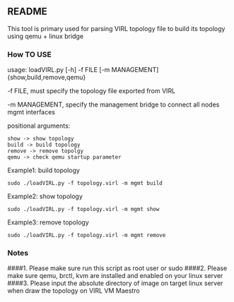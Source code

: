 ## README
This tool is primary used for parsing VIRL topology file to build its topology using qemu + linux bridge

### How TO USE

usage: loadVIRL.py [-h] -f FILE [-m MANAGEMENT] {show,build,remove,qemu}

-f FILE, must specify the topology file exported from VIRL


-m MANAGEMENT, specify the management bridge to connect all nodes mgmt interfaces


positional arguments: 

	show -> show topology	
	build -> build topology
	remove -> remove topolgy
	qemu -> check qemu startup parameter

Example1: build topology


 	sudo ./loadVIRL.py -f topology.virl -m mgmt build

Example2: show topology


 	sudo ./loadVIRL.py -f topology.virl -m mgmt show

Example3: remove topology


 	sudo ./loadVIRL.py -f topology.virl -m mgmt remove
  

### Notes
####1. Please make sure run this script as root user or sudo 
####2. Please make sure qemu, brctl, kvm are installed and enabled on your linux server
####3. Please input the absolute directory of image on target linux server when draw the topology on VIRL VM Maestro
